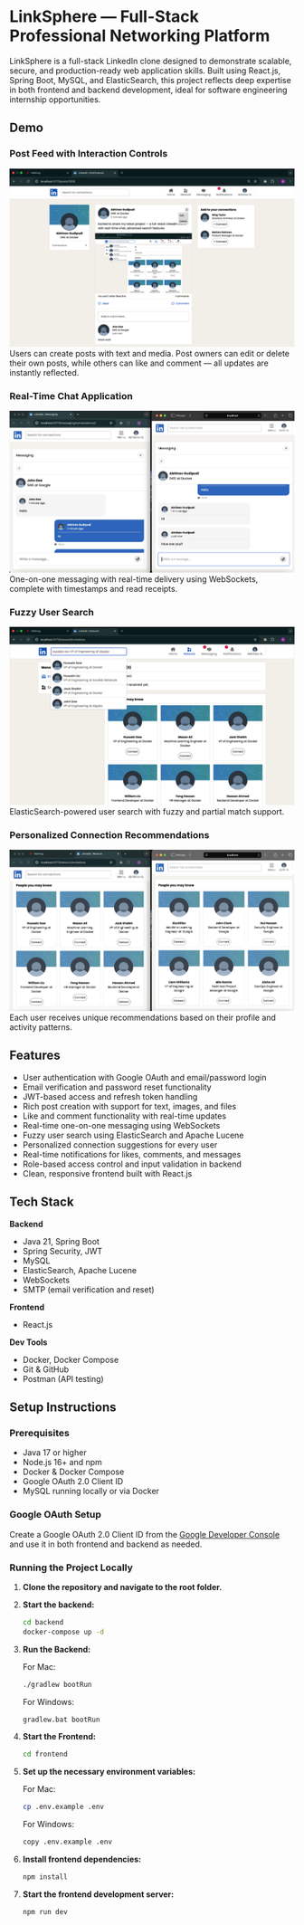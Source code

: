 # LinkSphere — Full-Stack Professional Networking Platform

LinkSphere is a full-stack LinkedIn clone designed to demonstrate scalable, secure, and production-ready web application skills. Built using React.js, Spring Boot, MySQL, and ElasticSearch, this project reflects deep expertise in both frontend and backend development, ideal for software engineering internship opportunities.

## Demo

### Post Feed with Interaction Controls
![Post Feed](./screenshots/post_feed.png)  
Users can create posts with text and media. Post owners can edit or delete their own posts, while others can like and comment — all updates are instantly reflected.

### Real-Time Chat Application
![Chat](./screenshots/chat.png)  
One-on-one messaging with real-time delivery using WebSockets, complete with timestamps and read receipts.

### Fuzzy User Search
![Search](./screenshots/search.png)  
ElasticSearch-powered user search with fuzzy and partial match support.

### Personalized Connection Recommendations
![Recommendations](./screenshots/recommendations.png)  
Each user receives unique recommendations based on their profile and activity patterns.

## Features

- User authentication with Google OAuth and email/password login
- Email verification and password reset functionality
- JWT-based access and refresh token handling
- Rich post creation with support for text, images, and files
- Like and comment functionality with real-time updates
- Real-time one-on-one messaging using WebSockets
- Fuzzy user search using ElasticSearch and Apache Lucene
- Personalized connection suggestions for every user
- Real-time notifications for likes, comments, and messages
- Role-based access control and input validation in backend
- Clean, responsive frontend built with React.js

## Tech Stack

**Backend**
- Java 21, Spring Boot
- Spring Security, JWT
- MySQL
- ElasticSearch, Apache Lucene
- WebSockets
- SMTP (email verification and reset)

**Frontend**
- React.js


**Dev Tools**
- Docker, Docker Compose
- Git & GitHub
- Postman (API testing)

## Setup Instructions

### Prerequisites

- Java 17 or higher
- Node.js 16+ and npm
- Docker & Docker Compose
- Google OAuth 2.0 Client ID
- MySQL running locally or via Docker

### Google OAuth Setup

Create a Google OAuth 2.0 Client ID from the [Google Developer Console](https://console.developers.google.com/) and use it in both frontend and backend as needed.

### Running the Project Locally

1. **Clone the repository and navigate to the root folder.**

2. **Start the backend:**
   ```bash
   cd backend
   docker-compose up -d
   ```

3. **Run the Backend:**

   For Mac:
   ```bash
   ./gradlew bootRun
   ```

   For Windows:
   ```bash
   gradlew.bat bootRun
   ```

4. **Start the Frontend:**
   ```bash
   cd frontend
   ```

5. **Set up the necessary environment variables:**

   For Mac:
   ```bash
   cp .env.example .env
   ```

   For Windows:
   ```bash
   copy .env.example .env
   ```

6. **Install frontend dependencies:**
   ```bash
   npm install
   ```

7. **Start the frontend development server:**
   ```bash
   npm run dev
   ```
